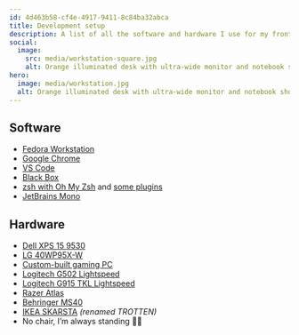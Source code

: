 ```yaml
---
id: 4d463b58-cf4e-4917-9411-8c84ba32abca
title: Development setup
description: A list of all the software and hardware I use for my frontend dev job and my not-so-frontend-dev-job as a gamer.
social:
  image:
    src: media/workstation-square.jpg
    alt: Orange illuminated desk with ultra-wide monitor and notebook showing the Ubuntu 19.10 “Eoan Ermine” wallpaper.
hero:
  image: media/workstation.jpg
  alt: Orange illuminated desk with ultra-wide monitor and notebook showing the Ubuntu 19.10 “Eoan Ermine” wallpaper.
---
```


## Software

- [Fedora Workstation](https://getfedora.org/en/workstation/)
- [Google Chrome](https://www.google.com/chrome/)
- [VS Code](https://code.visualstudio.com)
- [Black Box](https://gitlab.gnome.org/raggesilver/blackbox)
- [zsh with Oh My Zsh](https://ohmyz.sh) and [some plugins](https://github.com/mvsde/dotfiles/blob/main/.zshrc)
- [JetBrains Mono](https://www.jetbrains.com/lp/mono/)

## Hardware

- [Dell XPS 15 9530](https://www.dell.com/)
- [LG 40WP95X-W](https://www.lg.com/us/monitors/lg-40wp95c-w)
- [Custom-built gaming PC](https://twitter.fynn.be/1471513083994533892/)
- [Logitech G502 Lightspeed](https://www.logitechg.com/products/gaming-mice/g502-lightspeed-wireless-gaming-mouse.html)
- [Logitech G915 TKL Lightspeed](https://www.logitechg.com/products/gaming-keyboards/g915-tkl-wireless.html)
- [Razer Atlas](https://www.razer.com/gaming-mouse-mats/razer-atlas)
- [Behringer MS40](https://www.behringer.com/Categories/Behringer/Loudspeaker-Systems/Multimedia/MS40/p/P0384)
- [IKEA SKARSTA](https://www.ikea.com/us/en/p/trotten-desk-sit-stand-white-s79429602/) _(renamed TROTTEN)_
- No chair, I’m always standing 🧍🏻
